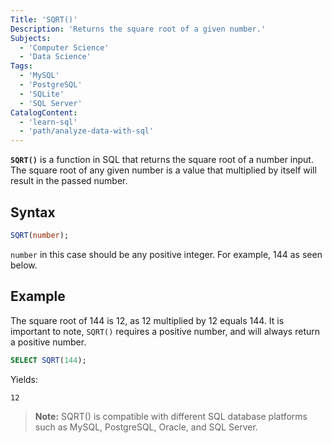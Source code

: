 ```yaml
---
Title: 'SQRT()'
Description: 'Returns the square root of a given number.'
Subjects:
  - 'Computer Science'
  - 'Data Science'
Tags:
  - 'MySQL'
  - 'PostgreSQL'
  - 'SQLite'
  - 'SQL Server'
CatalogContent:
  - 'learn-sql'
  - 'path/analyze-data-with-sql'
---
```


**`SQRT()`** is a function in SQL that returns the square root of a number input. The square root of any given number is a value that multiplied by itself will result in the passed number.

## Syntax

```sql
SQRT(number);
```

`number` in this case should be any positive integer. For example, 144 as seen below.

## Example

The square root of 144 is 12, as 12 multiplied by 12 equals 144. It is important to note, `SQRT()` requires a positive number, and will always return a positive number.

```sql
SELECT SQRT(144);
```

Yields:

```shell
12
```

> **Note:** SQRT() is compatible with different SQL database platforms such as MySQL, PostgreSQL, Oracle, and SQL Server.
